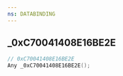 ```yaml
---
ns: DATABINDING
---
```

## _0xC70041408E16BE2E

```c
// 0xC70041408E16BE2E
Any _0xC70041408E16BE2E();
```

